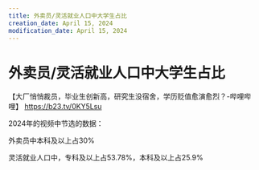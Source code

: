 ```yaml
---
title: 外卖员/灵活就业人口中大学生占比
creation_date: April 15, 2024
modification_date: April 15, 2024
---
```



# 外卖员/灵活就业人口中大学生占比

【大厂悄悄裁员，毕业生创新高，研究生没宿舍，学历贬值愈演愈烈？-哔哩哔哩】 https://b23.tv/0KY5Lsu

2024年的视频中节选的数据：

外卖员中本科及以上占30%

灵活就业人口中，专科及以上占53.78%，本科及以上占25.9%

